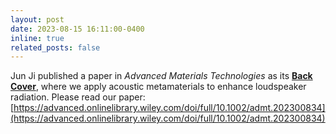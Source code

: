 ```yaml
---
layout: post
date: 2023-08-15 16:11:00-0400
inline: true
related_posts: false
---
```


Jun Ji published a paper in *Advanced Materials Technologies* as its [**Back Cover**](https://advanced.onlinelibrary.wiley.com/doi/abs/10.1002/admt.202370104), where we apply acoustic metamaterials to enhance loudspeaker radiation. 
 Please read our paper: [https://advanced.onlinelibrary.wiley.com/doi/full/10.1002/admt.202300834](https://advanced.onlinelibrary.wiley.com/doi/full/10.1002/admt.202300834)
